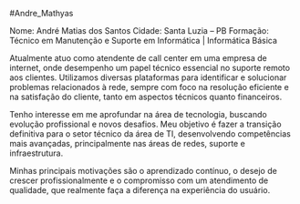 #Andre_Mathyas

Nome: André Matias dos Santos
Cidade: Santa Luzia – PB
Formação: Técnico em Manutenção e Suporte em Informática | Informática Básica

Atualmente atuo como atendente de call center em uma empresa de internet, onde desempenho um papel técnico essencial no suporte remoto aos clientes. Utilizamos diversas plataformas para identificar e solucionar problemas relacionados à rede, sempre com foco na resolução eficiente e na satisfação do cliente, tanto em aspectos técnicos quanto financeiros.

Tenho interesse em me aprofundar na área de tecnologia, buscando evolução profissional e novos desafios. Meu objetivo é fazer a transição definitiva para o setor técnico da área de TI, desenvolvendo competências mais avançadas, principalmente nas áreas de redes, suporte e infraestrutura.

Minhas principais motivações são o aprendizado contínuo, o desejo de crescer profissionalmente e o compromisso com um atendimento de qualidade, que realmente faça a diferença na experiência do usuário.